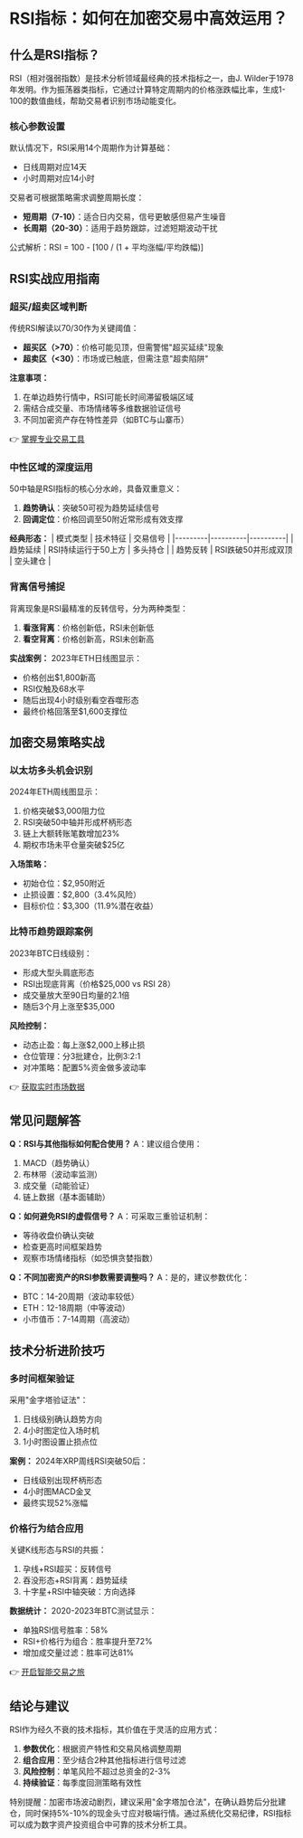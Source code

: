 # RSI指标：如何在加密交易中高效运用？

## 什么是RSI指标？

RSI（相对强弱指数）是技术分析领域最经典的技术指标之一，由J. Wilder于1978年发明。作为振荡器类指标，它通过计算特定周期内的价格涨跌幅比率，生成1-100的数值曲线，帮助交易者识别市场动能变化。

### 核心参数设置
默认情况下，RSI采用14个周期作为计算基础：
- 日线周期对应14天
- 小时周期对应14小时

交易者可根据策略需求调整周期长度：
- **短周期（7-10）**：适合日内交易，信号更敏感但易产生噪音
- **长周期（20-30）**：适用于趋势跟踪，过滤短期波动干扰

公式解析：RSI = 100 - [100 / (1 + 平均涨幅/平均跌幅)]

## RSI实战应用指南

### 超买/超卖区域判断
传统RSI解读以70/30作为关键阈值：
- **超买区（>70）**：价格可能见顶，但需警惕"超买延续"现象
- **超卖区（<30）**：市场或已触底，但需注意"超卖陷阱"

**注意事项：**
1. 在单边趋势行情中，RSI可能长时间滞留极端区域
2. 需结合成交量、市场情绪等多维数据验证信号
3. 不同加密资产存在特性差异（如BTC与山寨币）

👉 [掌握专业交易工具](https://bit.ly/okx_welcome)

### 中性区域的深度运用
50中轴是RSI指标的核心分水岭，具备双重意义：
1. **趋势确认**：突破50可视为趋势延续信号
2. **回调定位**：价格回调至50附近常形成有效支撑

**经典形态：**
| 模式类型 | 技术特征 | 交易信号 |
|---------|----------|----------|
| 趋势延续 | RSI持续运行于50上方 | 多头持仓 |
| 趋势反转 | RSI跌破50并形成双顶 | 空头建仓 |

### 背离信号捕捉
背离现象是RSI最精准的反转信号，分为两种类型：
1. **看涨背离**：价格创新低，RSI未创新低
2. **看空背离**：价格创新高，RSI未创新高

**实战案例：**
2023年ETH日线图显示：
- 价格创出$1,800新高
- RSI仅触及68水平
- 随后出现4小时级别看空吞噬形态
- 最终价格回落至$1,600支撑位

## 加密交易策略实战

### 以太坊多头机会识别
2024年ETH周线图显示：
1. 价格突破$3,000阻力位
2. RSI突破50中轴并形成杯柄形态
3. 链上大额转账笔数增加23%
4. 期权市场未平仓量突破$25亿

**入场策略：**
- 初始仓位：$2,950附近
- 止损设置：$2,800（3.4%风险）
- 目标价位：$3,300（11.9%潜在收益）

### 比特币趋势跟踪案例
2023年BTC日线级别：
- 形成大型头肩底形态
- RSI出现底背离（价格$25,000 vs RSI 28）
- 成交量放大至90日均量的2.1倍
- 随后3个月上涨至$35,000

**风险控制：**
- 动态止盈：每上涨$2,000上移止损
- 仓位管理：分3批建仓，比例3:2:1
- 对冲策略：配置5%资金做多波动率

👉 [获取实时市场数据](https://bit.ly/okx_welcome)

## 常见问题解答

**Q：RSI与其他指标如何配合使用？**
A：建议组合使用：
1. MACD（趋势确认）
2. 布林带（波动率监测）
3. 成交量（动能验证）
4. 链上数据（基本面辅助）

**Q：如何避免RSI的虚假信号？**
A：可采取三重验证机制：
- 等待收盘价确认突破
- 检查更高时间框架趋势
- 观察市场情绪指标（如恐惧贪婪指数）

**Q：不同加密资产的RSI参数需要调整吗？**
A：是的，建议参数优化：
- BTC：14-20周期（波动率较低）
- ETH：12-18周期（中等波动）
- 小市值币：7-14周期（高波动）

## 技术分析进阶技巧

### 多时间框架验证
采用"金字塔验证法"：
1. 日线级别确认趋势方向
2. 4小时图定位入场时机
3. 1小时图设置止损点位

**案例：**
2024年XRP周线RSI突破50后：
- 日线级别出现杯柄形态
- 4小时图MACD金叉
- 最终实现52%涨幅

### 价格行为结合应用
关键K线形态与RSI的共振：
1. 孕线+RSI超买：反转信号
2. 吞没形态+RSI背离：趋势延续
3. 十字星+RSI中轴突破：方向选择

**数据统计：**
2020-2023年BTC测试显示：
- 单独RSI信号胜率：58%
- RSI+价格行为组合：胜率提升至72%
- 增加成交量过滤：胜率可达81%

👉 [开启智能交易之旅](https://bit.ly/okx_welcome)

## 结论与建议

RSI作为经久不衰的技术指标，其价值在于灵活的应用方式：
1. **参数优化**：根据资产特性和交易风格调整周期
2. **组合应用**：至少结合2种其他指标进行信号过滤
3. **风险控制**：单笔风险不超过总资金的2-3%
4. **持续验证**：每季度回测策略有效性

特别提醒：加密市场波动剧烈，建议采用"金字塔加仓法"，在确认趋势后分批建仓，同时保持5%-10%的现金头寸应对极端行情。通过系统化交易纪律，RSI指标可以成为数字资产投资组合中可靠的技术分析工具。